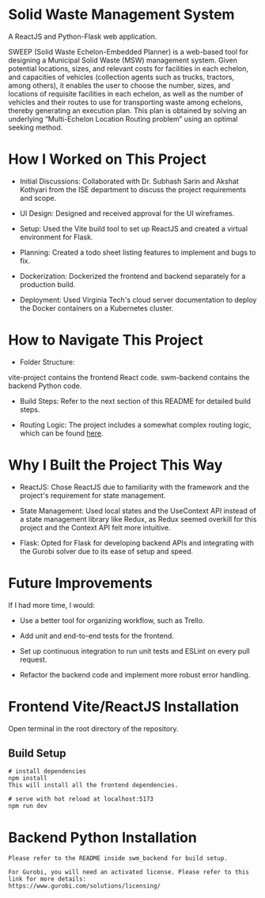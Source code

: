 # Solid Waste Management System

A ReactJS and Python-Flask web application.


SWEEP (Solid Waste Echelon-Embedded Planner) is a web-based tool for designing a Municipal Solid Waste (MSW) management system. Given potential locations, sizes, and relevant costs for facilities in each echelon, and capacities of vehicles (collection agents such as trucks, tractors, among others), it enables the user to choose the number, sizes, and locations of requisite facilities in each echelon, as well as the number of vehicles and their routes to use for transporting waste among echelons, thereby generating an execution plan. This plan is obtained by solving an underlying “Multi-Echelon Location Routing problem” using an optimal seeking method.

# How I Worked on This Project
- Initial Discussions: Collaborated with Dr. Subhash Sarin and Akshat Kothyari from the ISE department to discuss the project requirements and scope.

- UI Design: Designed and received approval for the UI wireframes.

- Setup: Used the Vite build tool to set up ReactJS and created a virtual environment for Flask.

- Planning: Created a todo sheet listing features to implement and bugs to fix.

- Dockerization: Dockerized the frontend and backend separately for a production build.

- Deployment: Used Virginia Tech's cloud server documentation to deploy the Docker containers on a Kubernetes cluster.

# How to Navigate This Project
- Folder Structure:

vite-project contains the frontend React code.
swm-backend contains the backend Python code.

- Build Steps: Refer to the next section of this README for detailed build steps.

- Routing Logic: The project includes a somewhat complex routing logic, which can be found [here](https://github.com/shaunakjuvekar/SWM/blob/main/vite-project/src/Routes.jsx).

# Why I Built the Project This Way
- ReactJS: Chose ReactJS due to familiarity with the framework and the project's requirement for state management.

- State Management: Used local states and the UseContext API instead of a state management library like Redux, as Redux seemed overkill for this project and the Context API felt more intuitive.

- Flask: Opted for Flask for developing backend APIs and integrating with the Gurobi solver due to its ease of setup and speed.

# Future Improvements
If I had more time, I would:

- Use a better tool for organizing workflow, such as Trello.

- Add unit and end-to-end tests for the frontend.

- Set up continuous integration to run unit tests and ESLint on every pull request.

- Refactor the backend code and implement more robust error handling.

# Frontend Vite/ReactJS Installation

Open terminal in the root directory of the repository.

## Build Setup

```
# install dependencies
npm install
This will install all the frontend dependencies.

# serve with hot reload at localhost:5173
npm run dev
```

# Backend Python Installation

```
Please refer to the README inside swm_backend for build setup.

For Gurobi, you will need an activated license. Please refer to this link for more details:
https://www.gurobi.com/solutions/licensing/
```








